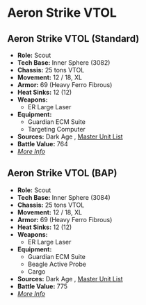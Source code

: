 # Aeron Strike VTOL 

## Aeron Strike VTOL (Standard) 

- **Role:** Scout 
- **Tech Base:** Inner Sphere (3082) 
- **Chassis:** 25 tons VTOL 
- **Movement:** 12 / 18, XL 
- **Armor:** 69 (Heavy Ferro Fibrous) 
- **Heat Sinks:** 12 (12) 
- **Weapons:** 
  - ER Large Laser 
- **Equipment:** 
  - Guardian ECM Suite 
  - Targeting Computer 
- **Sources:** Dark Age , [Master Unit List](http://masterunitlist.info/Unit/Details/14) 
- **Battle Value:** 764 
- [*More Info*](aeron_strike_vtol/aeron_strike_vtol_standard.md) 

## Aeron Strike VTOL (BAP) 

- **Role:** Scout 
- **Tech Base:** Inner Sphere (3084) 
- **Chassis:** 25 tons VTOL 
- **Movement:** 12 / 18, XL 
- **Armor:** 69 (Heavy Ferro Fibrous) 
- **Heat Sinks:** 12 (12) 
- **Weapons:** 
  - ER Large Laser 
- **Equipment:** 
  - Guardian ECM Suite 
  - Beagle Active Probe 
  - Cargo 
- **Sources:** Dark Age , [Master Unit List](http://masterunitlist.info/Unit/Details/13) 
- **Battle Value:** 775 
- [*More Info*](aeron_strike_vtol/aeron_strike_vtol_bap.md) 

